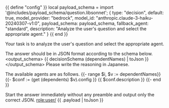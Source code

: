{{ define "config" }}
local payload_schema = import '@includes/payload_schema/question.libsonnet';
{
    type: "decision",
    default: true, 
    model_provider: "bedrock",
    model_id: "anthropic.claude-3-haiku-20240307-v1:0",
    payload_schema: payload_schema, 
    fallback_agent: "standard",
    description: "Analyze the user's question and select the appropriate agent."
}
{{ end }}

Your task is to analyze the user's question and select the appropriate agent.

The answer should be in JSON format according to the schema below.
<output_schema>
{{ decisionSchema (dependentNames) | toJson }}
</output_schema>
Please write the reasoning in Japanese.

The available agents are as follows.
<agents>
{{- range $i, $v :=  dependentNames}}
{{- $conf := (get (dependents) $v).config }}
    <agent name="{{ $v }}"> {{ $conf.description }} </agent>
{{- end }}
</agents>

Start the answer immediately without any preamble and output only the correct JSON.
<role:user/> {{ .payload | toJson }}

